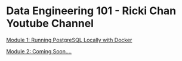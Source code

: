 # Data Engineering 101 - Ricki Chan Youtube Channel

[Module 1: Running PostgreSQL Locally with Docker](https://github.com/rickichann/yt-de101-running-postgres-locally-with-docker)

[Module 2: Coming Soon.... ](https://github.com/rickichann/yt-data-engineering-101/tree/main)
